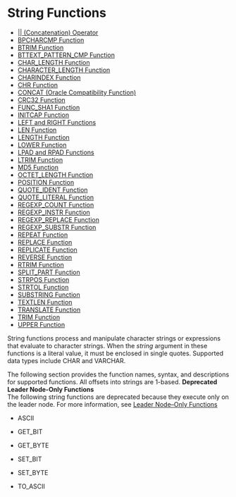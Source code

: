 # String Functions<a name="String_functions_header"></a>


+ [|| \(Concatenation\) Operator](r_concat_op.md)
+ [BPCHARCMP Function](r_BPCHARCMP.md)
+ [BTRIM Function](r_BTRIM.md)
+ [BTTEXT\_PATTERN\_CMP Function](r_BTTEXT_PATTERN_CMP.md)
+ [CHAR\_LENGTH Function](r_CHAR_LENGTH.md)
+ [CHARACTER\_LENGTH Function](r_CHARACTER_LENGTH.md)
+ [CHARINDEX Function](r_CHARINDEX.md)
+ [CHR Function](r_CHR.md)
+ [CONCAT \(Oracle Compatibility Function\)](r_CONCAT.md)
+ [CRC32 Function](crc32-function.md)
+ [FUNC\_SHA1 Function](FUNC_SHA1.md)
+ [INITCAP Function](r_INITCAP.md)
+ [LEFT and RIGHT Functions](r_LEFT.md)
+ [LEN Function](r_LEN.md)
+ [LENGTH Function](r_LENGTH.md)
+ [LOWER Function](r_LOWER.md)
+ [LPAD and RPAD Functions](r_LPAD.md)
+ [LTRIM Function](r_LTRIM.md)
+ [MD5 Function](r_MD5.md)
+ [OCTET\_LENGTH Function](r_OCTET_LENGTH.md)
+ [POSITION Function](r_POSITION.md)
+ [QUOTE\_IDENT Function](r_QUOTE_IDENT.md)
+ [QUOTE\_LITERAL Function](r_QUOTE_LITERAL.md)
+ [REGEXP\_COUNT Function](REGEXP_COUNT.md)
+ [REGEXP\_INSTR Function](REGEXP_INSTR.md)
+ [REGEXP\_REPLACE Function](REGEXP_REPLACE.md)
+ [REGEXP\_SUBSTR Function](REGEXP_SUBSTR.md)
+ [REPEAT Function](r_REPEAT.md)
+ [REPLACE Function](r_REPLACE.md)
+ [REPLICATE Function](r_REPLICATE.md)
+ [REVERSE Function](r_REVERSE.md)
+ [RTRIM Function](r_RTRIM.md)
+ [SPLIT\_PART Function](SPLIT_PART.md)
+ [STRPOS Function](r_STRPOS.md)
+ [STRTOL Function](r_STRTOL.md)
+ [SUBSTRING Function](r_SUBSTRING.md)
+ [TEXTLEN Function](r_TEXTLEN.md)
+ [TRANSLATE Function](r_TRANSLATE.md)
+ [TRIM Function](r_TRIM.md)
+ [UPPER Function](r_UPPER.md)

String functions process and manipulate character strings or expressions that evaluate to character strings\. When the *string* argument in these functions is a literal value, it must be enclosed in single quotes\. Supported data types include CHAR and VARCHAR\. 

The following section provides the function names, syntax, and descriptions for supported functions\. All offsets into strings are 1\-based\. 
<a name="string-functions-deprecated"></a>
**Deprecated Leader Node\-Only Functions**  
The following string functions are deprecated because they execute only on the leader node\. For more information, see [Leader Node–Only Functions](c_SQL_functions_leader_node_only.md)

+ ASCII

+ GET\_BIT

+ GET\_BYTE

+ SET\_BIT

+ SET\_BYTE

+ TO\_ASCII